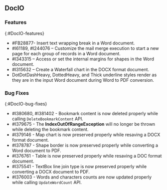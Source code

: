 ## DocIO

### Features
{:#DocIO-features}

* \#FB28877- Insert text wrapping break in a Word document.
* \#I61189, #I244076 – Customize the mail merge execution to start a new page for each group of records in a Word document.
* \#I343315 – Access or set the internal margins for shapes in the Word document.
* \#I315632 – Create a Waterfall chart in the DOCX format document.
* DotDotDashHeavy, DottedHeavy, and Thick underline styles render as they are in the input Word document during Word to PDF conversion.


### Bug Fixes
{:#DocIO-bug-fixes}

* \#I380680, #I381402 - Bookmark content is now deleted properly while calling `DeleteBookmarkContent` API.
* \#I379675 -  The **IndexOutOfRangeException** will no longer be thrown while deleting the bookmark content.
* \#I379146 - Map chart is now preserved properly while resaving a DOCX format document.
* \#I378787 - Shape border is now preserved properly while converting a Word document to PDF.
* \#I376761 - Table is now preserved properly while resaving a DOC format document. 
* \#I375541 - TextBox line join type is now preserved properly while converting a DOCX document to PDF.
* \#I376003 - Words and characters counts are now updated properly while calling `UpdateWordCount` API.

